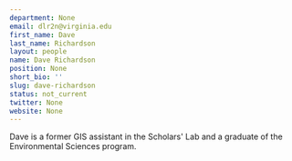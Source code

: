 ```yaml
---
department: None
email: dlr2n@virginia.edu
first_name: Dave
last_name: Richardson
layout: people
name: Dave Richardson
position: None
short_bio: ''
slug: dave-richardson
status: not_current
twitter: None
website: None
---
```


Dave is a former GIS assistant in the Scholars' Lab and a graduate of the Environmental Sciences program.
